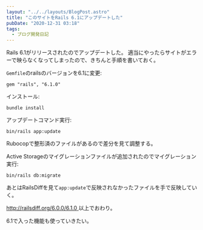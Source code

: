 ```yaml
---
layout: "../../layouts/BlogPost.astro"
title: "このサイトをRails 6.1にアップデートした"
pubDate: "2020-12-31 03:18"
tags:
  - ブログ開発日記
---
```

Rails 6.1がリリースされたのでアップデートした。
適当にやったらサイトがエラーで映らなくなってしまったので、きちんと手順を書いておく。

`Gemfile`のrailsのバージョンを6.1に変更:

```
gem "rails", "6.1.0"
```

インストール:

```
bundle install
```

アップデートコマンド実行:

```
bin/rails app:update
```

Rubocopで整形済のファイルがあるので差分を見て調整する。

Active Storageのマイグレーションファイルが追加されたのでマイグレーション実行:

```
bin/rails db:migrate
```

あとはRailsDiffを見て`app:update`で反映されなかったファイルを手で反映していく。

[http://railsdiff.org/6.0.0/6.1.0
](http://railsdiff.org/6.0.0/6.1.0)
以上でおわり。

6.1で入った機能も使っていきたい。

